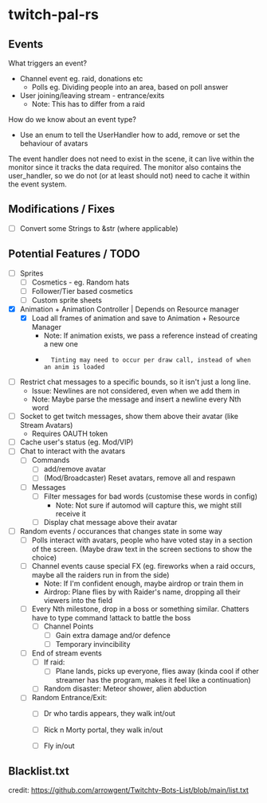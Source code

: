 # twitch-pal-rs


## Events
What triggers an event?
* Channel event eg. raid, donations etc
    * Polls eg. Dividing people into an area, based on poll answer
* User joining/leaving stream - entrance/exits
    * Note: This has to differ from a raid

How do we know about an event type?
* Use an enum to tell the UserHandler how to add, remove or set the behaviour of avatars

The event handler does not need to exist in the scene, it can live within the monitor since it tracks the data required. The monitor also contains the user_handler, so we do not (or at least should not) need to cache it within the event system. 


## Modifications / Fixes
* [ ] Convert some Strings to &str (where applicable)


## Potential Features / TODO
* [ ] Sprites
    * [ ] Cosmetics - eg. Random hats
    * [ ] Follower/Tier based cosmetics
    * [ ] Custom sprite sheets
* [x] Animation + Animation Controller | Depends on Resource manager
    * [x] Load all frames of animation and save to Animation + Resource Manager
        * Note: If animation exists, we pass a reference instead of creating a new one
        *       Tinting may need to occur per draw call, instead of when an anim is loaded
* [ ] Restrict chat messages to a specific bounds, so it isn't just a long line.
    * Issue: Newlines are not considered, even when we add them in
    * Note: Maybe parse the message and insert a newline every Nth word
* [ ] Socket to get twitch messages, show them above their avatar (like Stream Avatars)
    - Requires OAUTH token
* [ ] Cache user's status (eg. Mod/VIP)
* [ ] Chat to interact with the avatars
    * [ ] Commands
        * [ ] add/remove avatar
        * [ ] (Mod/Broadcaster) Reset avatars, remove all and respawn
    * [ ] Messages
        * [ ] Filter messages for bad words (customise these words in config)
            - Note: Not sure if automod will capture this, we might still receive it
        * [ ] Display chat message above their avatar
* [ ] Random events / occurances that changes state in some way
    * [ ] Polls interact with avatars, people who have voted stay in a section of the screen. (Maybe draw text in the screen sections to show the choice)
    * [ ] Channel events cause special FX (eg. fireworks when a raid occurs, maybe all the raiders run in from the side)
        * Note: If I'm confident enough, maybe airdrop or train them in
        * Airdrop: Plane flies by with Raider's name, dropping all their viewers into the field
    * [ ] Every Nth milestone, drop in a boss or something similar. Chatters have to type command !attack to battle the boss
        * [ ] Channel Points
            * [ ] Gain extra damage and/or defence
            * [ ] Temporary invincibility
    * [ ] End of stream events
        * [ ] If raid:
            * [ ] Plane lands, picks up everyone, flies away (kinda cool if other streamer has the program, makes it feel like a continuation)
        * [ ] Random disaster: Meteor shower, alien abduction
    * [ ] Random Entrance/Exit:
        * [ ] Dr who tardis appears, they walk int/out
        * [ ] Rick n Morty portal, they walk in/out
        * [ ] Fly in/out


## Blacklist.txt
credit: https://github.com/arrowgent/Twitchtv-Bots-List/blob/main/list.txt